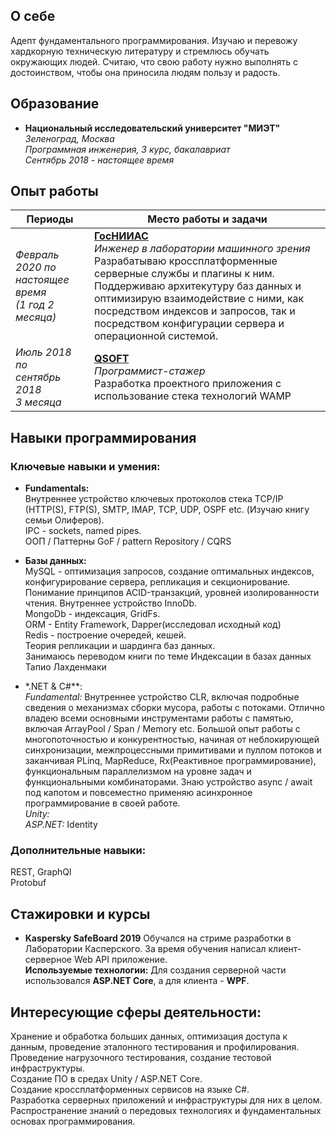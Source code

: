 ## О себе
Адепт фундаментального программирования. Изучаю и перевожу хардкорную техническую литературу и стремлюсь обучать окружающих людей. Считаю, что свою работу нужно выполнять с достоинством, чтобы она приносила людям пользу и радость.

## Образование
 - **Национальный исследовательский университет "МИЭТ"**  
*Зеленоград, Москва  
Программная инженерия, 3 курс, бакалавриат  
Сентябрь 2018 - настоящее время*

## Опыт работы

<style>
table th:first-of-type {
	width: 25%
}
table th:nth-of-type(2) {
    width: 75%;
}
</style>

|Периоды|Место работы и задачи|
|-|-|
|*Февраль 2020 по настоящее время<br>(1 год 2 месяца)*|[**ГосНИИАС**](https://www.gosniias.ru/)<br>*Инженер в лаборатории машинного зрения*<br>Разрабатываю кроссплатформенные серверные службы и плагины к ним. Поддерживаю архитекутуру баз данных и оптимизирую взаимодействие с ними, как посредством индексов и запросов, так и посредством конфигурации сервера и операционной системой.|
|*Июль 2018 по<br>сентябрь 2018<br> 3 месяца*|[**QSOFT**](https://hh.ru/employer/4006)<br>*Программист-стажер*<br>Разработка проектного приложения с использование стека технологий WAMP|

## Навыки программирования
### Ключевые навыки и умения:
- **Fundamentals:**<br> 
Внутреннее устройство ключевых протоколов стека TCP/IP (HTTP(S), FTP(S), SMTP, IMAP, TCP, UDP, OSPF etc. (Изучаю книгу семьи Олиферов).<br>
IPC - sockets, named pipes.<br>
ООП / Паттерны GoF / pattern Repository / CQRS 

- **Базы данных:**<br> 
MySQL - оптимизация запросов, создание оптимальных индексов, конфигурирование сервера, репликация и секционирование. Понимание принципов ACID-транзакций, уровней изолированности чтения. Внутреннее устройство InnoDb.<br>
MongoDb - индексация, GridFs.<br>
ORM - Entity Framework, Dapper(исследовал исходный код)<br>
Redis - построение очередей, кешей.<br>
Теория репликации и шардинга баз данных.<br>
Занимаюсь переводом книги по теме Индексации в базах данных Тапио Лахденмаки

- *.NET & C#**:<br>
*Fundamental:* Внутреннее устройство CLR, включая подробные сведения о механизмах сборки мусора, работы с потоками. Отлично владею всеми основными инструментами работы с памятью, включая ArrayPool / Span<T> / Memory<T> etc. Большой опыт работы с многопоточностью и конкурентностью, начиная от неблокирующей синхронизации, межпроцессными примитивами и пуллом потоков и заканчивая  PLinq, MapReduce, Rx(Реактивное программирование), функциональным параллелизмом на уровне задач и функциональными комбинаторами. Знаю устройство async / await под капотом и повсеместно применяю асинхронное программирование в своей работе.<br>
*Unity:*<br>
*ASP.NET:* Identity

### Дополнительные навыки:<br>
REST, GraphQl<br>
Protobuf

## Стажировки и курсы
 - **Kaspersky SafeBoard 2019**
Обучался на стриме разработки в Лаборатории Касперского. За время обучения написал клиент-серверное Web API приложение.  
**Используемые технологии:** Для создания серверной части использовался **ASP.NET Core**, а для клиента - **WPF**.

## Интересующие сферы деятельности:
Хранение и обработка больших данных, оптимизация доступа к данным, проведение эталонного тестирования и профилирования.
Проведение нагрузочного тестирования, создание тестовой инфраструктуры.<br>
Создание ПО в средах Unity / ASP.NET Core.<br>
Создание кроссплатформенных сервисов на языке C#.<br>
Разработка серверных приложений и инфраструктуры для них в целом.<br>
Распространение знаний о передовых технологиях и фундаментальных основах программирования.
